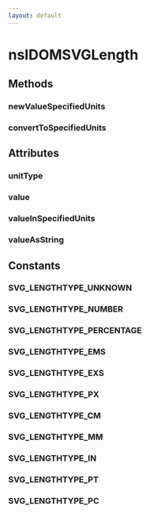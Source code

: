 ```yaml
---
layout: default
---
```


# nsIDOMSVGLength #

## Methods ##

### newValueSpecifiedUnits ###

### convertToSpecifiedUnits ###

## Attributes ##

### unitType ###

### value ###

### valueInSpecifiedUnits ###

### valueAsString ###

## Constants ##

### SVG_LENGTHTYPE_UNKNOWN ###

### SVG_LENGTHTYPE_NUMBER ###

### SVG_LENGTHTYPE_PERCENTAGE ###

### SVG_LENGTHTYPE_EMS ###

### SVG_LENGTHTYPE_EXS ###

### SVG_LENGTHTYPE_PX ###

### SVG_LENGTHTYPE_CM ###

### SVG_LENGTHTYPE_MM ###

### SVG_LENGTHTYPE_IN ###

### SVG_LENGTHTYPE_PT ###

### SVG_LENGTHTYPE_PC ###
